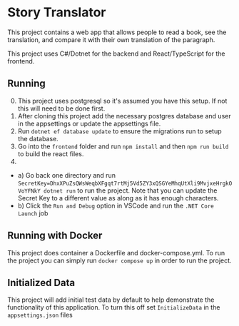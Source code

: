 # Story Translator

This project contains a web app that allows people to read a book, see the translation, and compare it with their own translation of the paragraph.

This project uses C#/Dotnet for the backend and React/TypeScript for the frontend.

## Running

0. This project uses postgresql so it's assumed you have this setup.  If not this will need to be done first.
1. After cloning this project add the necessary postgres database and user in the appsettings or update the appsettings file.
2. Run `dotnet ef database update` to ensure the migrations run to setup the database.
3. Go into the `frontend` folder and run `npm install` and then `npm run build` to build the react files.
4. 
- a) Go back one directory and run `SecretKey=DhxXPuZsQWsWeqbXFgqt7rtMj5Vd5ZY3xQSGYeMhqUtXli9MvjxeHrgkOVoYFNkY dotnet run` to run the project.  Note that you can update the Secret Key to a different value as along as it has enough characters.
- b) Click the `Run and Debug` option in VSCode and run the `.NET Core Launch` job

## Running with Docker

This project does container a Dockerfile and docker-compose.yml.  To run the project you can simply run `docker compose up` in order to run the project.

## Initialized Data

This project will add initial test data by default to help demonstrate the functionality of this application.  To turn this off set `InitializeData` in the `appsettings.json` files
